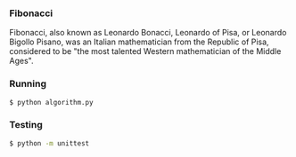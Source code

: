 ### Fibonacci
Fibonacci, also known as Leonardo Bonacci, Leonardo of Pisa, or Leonardo Bigollo Pisano, was an Italian mathematician from the Republic of Pisa, considered to be "the most talented Western mathematician of the Middle Ages".

### Running
```sh
$ python algorithm.py
```

### Testing
```sh
$ python -m unittest
```

